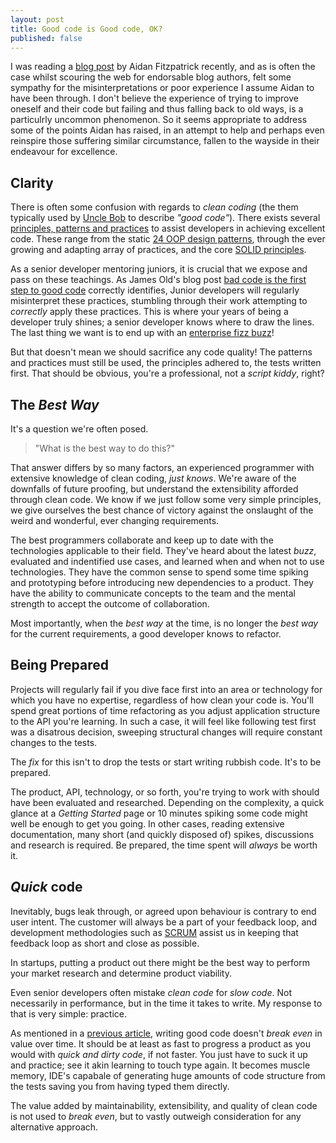 ```yaml
---
layout: post
title: Good code is Good code, OK?
published: false
---
```


I was reading a [blog post] by Aidan Fitzpatrick recently, and as is often the case whilst scouring the web for endorsable blog authors, felt some sympathy for the misinterpretations or poor experience I assume Aidan to have been through. I don't believe the experience of trying to improve oneself and their code but failing and thus falling back to old ways, is a particulrly uncommon phenomenon. So it seems appropriate to address some of the points Aidan has raised, in an attempt to help and perhaps even reinspire those suffering similar circumstance, fallen to the wayside in their endeavour for excellence.

## Clarity

There is often some confusion with regards to _clean coding_ (the them typically used by [Uncle Bob] to describe _"good code"_). There exists several [principles, patterns and practices] to assist developers in achieving excellent code. These range from the static [24 OOP design patterns], through the ever growing and adapting array of practices, and the core [SOLID principles].

As a senior developer mentoring juniors, it is crucial that we expose and pass on these teachings. As James Old's blog post [bad code is the first step to good code] correctly identifies, Junior developers will regularly misinterpret these practices, stumbling through their work attempting to _correctly_ apply these practices. This is where your years of being a developer truly shines; a senior developer knows where to draw the lines. The last thing we want is to end up with an [enterprise fizz buzz]!

But that doesn't mean we should sacrifice any code quality! The patterns and practices must still be used, the principles adhered to, the tests written first. That should be obvious, you're a professional, not a _script kiddy_, right?

## The _Best Way_

It's a question we're often posed. 

> "What is the best way to do this?"

That answer differs by so many factors, an experienced programmer with extensive knowledge of clean coding, _just knows_. We're aware of the downfalls of future proofing, but understand the extensibility afforded through clean code. We know if we just follow some very simple principles, we give ourselves the best chance of victory against the onslaught of the weird and wonderful, ever changing requirements.

The best programmers collaborate and keep up to date with the technologies applicable to their field. They've heard about the latest _buzz_, evaluated and indentified use cases, and learned when and when not to use technologies. They have the common sense to spend some time spiking and prototyping before introducing new dependencies to a product. They have the ability to communicate concepts to the team and the mental strength to accept the outcome of collaboration.

Most importantly, when the _best way_ at the time, is no longer the _best way_ for the current requirements, a good developer knows to refactor.

## Being Prepared

Projects will regularly fail if you dive face first into an area or technology for which you have no expertise, regardless of how clean your code is. You'll spend great portions of time refactoring as you adjust application structure to the API you're learning. In such a case, it will feel like following test first was a disatrous decision, sweeping structural changes will require constant changes to the tests.

The _fix_ for this isn't to drop the tests or start writing rubbish code. It's to be prepared.

The product, API, technology, or so forth, you're trying to work with should have been evaluated and researched. Depending on the complexity, a quick glance at a _Getting Started_ page or 10 minutes spiking some code might well be enough to get you going. In other cases, reading extensive documentation, many short (and quickly disposed of) spikes, discussions and research is required. Be prepared, the time spent will *always* be worth it.

## _Quick_ code

Inevitably, bugs leak through, or agreed upon behaviour is contrary to end user intent. The customer will always be a part of your feedback loop, and development methodologies such as [SCRUM] assist us in keeping that feedback loop as short and close as possible.

In startups, putting a product out there might be the best way to perform your market research and determine product viability.

Even senior developers often mistake _clean code_ for _slow code_. Not necessarily in performance, but in the time it takes to write. My response to that is very simple: practice.

As mentioned in a [previous article], writing good code doesn't _break even_ in value over time. It should be at least as fast to progress a product as you would with _quick and dirty code_, if not faster. You just have to suck it up and practice; see it akin learning to touch type again. It becomes muscle memory, IDE's capabale of generating huge amounts of code structure from the tests saving you from having typed them directly.

The value added by maintainability, extensibility, and quality of clean code is not used to _break even_, but to vastly outweigh consideration for any alternative approach.

  [blog post]: http://www.reincubate.com/blog/2014/feb/6/good-code-bad-ok/
  [enterprise fizz buzz]: https://github.com/EnterpriseQualityCoding/FizzBuzzEnterpriseEdition
  [Uncle Bob]: http://
  [principles, patterns and practices]: http://www.amazon.co.uk/Principles-Patterns-Practices-Robert-Martin/dp/0131857258/ref=sr_1_1?ie=UTF8&qid=1434073114&sr=8-1&keywords=robert+c+martin+patterns+practices
  [24 OOP design patterns]: http://www.oodesign.com/
  [SOLID principles]: http://en.wikipedia.org/wiki/SOLID_(object-oriented_design)
  [bad code is the first step to good code]: https://medium.com/lets-make-things/bad-code-is-the-first-step-towards-good-code-dd9798e25874
  [SCRUM]: http://en.wikipedia.org/wiki/Scrum_(software_development)
  [previous article]: http://blog.devbot.net/industry/
